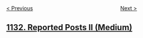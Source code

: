 <!--|This file generated by command(leetcode description); DO NOT EDIT.    |-->
<!--+----------------------------------------------------------------------+-->
<!--|@author    openset <openset.wang@gmail.com>                           |-->
<!--|@link      https://github.com/openset                                 |-->
<!--|@home      https://github.com/openset/leetcode                        |-->
<!--+----------------------------------------------------------------------+-->

[< Previous](https://github.com/openset/leetcode/tree/master/problems/maximum-of-absolute-value-expression "Maximum of Absolute Value Expression")
　　　　　　　　　　　　　　　　
[Next >](https://github.com/openset/leetcode/tree/master/problems/largest-unique-number "Largest Unique Number")

## [1132. Reported Posts II (Medium)](https://leetcode.com/problems/reported-posts-ii "")


